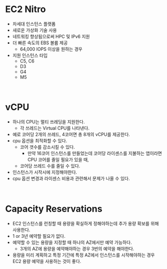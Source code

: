 # EC2 Nitro
- 차세대 인스턴스 플랫폼
- 새로운 가상화 기술 사용
- 네트워킹 향상됨으로써 HPC 및 IPv6 지원
- 더 빠른 속도의 EBS 볼륨 제공
    - 64,000 IOPS 이상을 원하는 경우
- 지원 인스턴스 타입
    - C5, C6
    - D3
    - G4
    - M5
    
<br>

# vCPU
- 하나의 CPU는 멀티 쓰레딩을 지원한다.
    - 각 쓰레드는 Virtual CPU를 나타낸다.
- 예로 코어당 2개의 쓰레드, 4코어면 총 8개의 vCPU를 제공한다.
- cpu 옵션을 최적화할 수 있다.
    - 코어 갯수를 감소시킬 수 있다.
        - 만약 16코어 인스턴스를 만들었는데 코어당 라이센스를 지불하는 앱이라면 CPU 코어를 줄일 필요가 있을 때,
    - 코어당 쓰레드 수를 줄일 수 있다.
- 인스턴스가 시작시에 지정해야한다.
- cpu 옵션 변경과 라이센스 비용과 관련해서 문제가 나올 수 있다.

<br>

# Capacity Reservations
- EC2 인스턴스를 런칭할 때 용량을 확실하게 정해야하는데 추가 용량 확보를 위해 사용한다.
- 1 or 3년 예약할 필요가 없다.
- 예약할 수 있는 용량을 지정할 때 하나의 AZ에서만 예약 가능하다.
    - 3개의 AZ에 용량을 예약해야하는 경우 3번의 예약을 해야한다.
- 용량을 미리 계획하고 특정 기간에 특정 AZ에서 인스턴스를 시작해야하는 경우 EC2 용량 예약을 사용하는 것이 좋다.